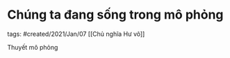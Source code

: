 # Chúng ta đang sống trong mô phỏng

tags: #created/2021/Jan/07
[[Chủ nghĩa Hư vô]]

Thuyết mô phỏng